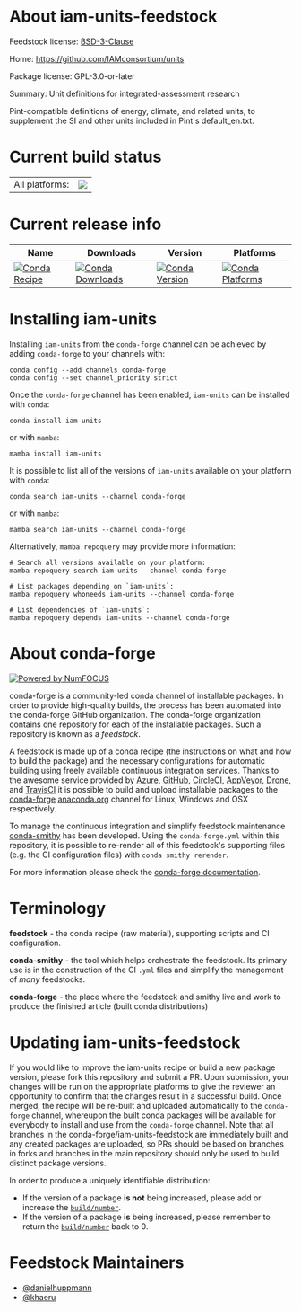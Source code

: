 About iam-units-feedstock
=========================

Feedstock license: [BSD-3-Clause](https://github.com/conda-forge/iam-units-feedstock/blob/main/LICENSE.txt)

Home: https://github.com/IAMconsortium/units

Package license: GPL-3.0-or-later

Summary: Unit definitions for integrated-assessment research

Pint-compatible definitions of energy, climate, and related units, to
supplement the SI and other units included in Pint's default_en.txt.


Current build status
====================


<table><tr><td>All platforms:</td>
    <td>
      <a href="https://dev.azure.com/conda-forge/feedstock-builds/_build/latest?definitionId=9962&branchName=main">
        <img src="https://dev.azure.com/conda-forge/feedstock-builds/_apis/build/status/iam-units-feedstock?branchName=main">
      </a>
    </td>
  </tr>
</table>

Current release info
====================

| Name | Downloads | Version | Platforms |
| --- | --- | --- | --- |
| [![Conda Recipe](https://img.shields.io/badge/recipe-iam--units-green.svg)](https://anaconda.org/conda-forge/iam-units) | [![Conda Downloads](https://img.shields.io/conda/dn/conda-forge/iam-units.svg)](https://anaconda.org/conda-forge/iam-units) | [![Conda Version](https://img.shields.io/conda/vn/conda-forge/iam-units.svg)](https://anaconda.org/conda-forge/iam-units) | [![Conda Platforms](https://img.shields.io/conda/pn/conda-forge/iam-units.svg)](https://anaconda.org/conda-forge/iam-units) |

Installing iam-units
====================

Installing `iam-units` from the `conda-forge` channel can be achieved by adding `conda-forge` to your channels with:

```
conda config --add channels conda-forge
conda config --set channel_priority strict
```

Once the `conda-forge` channel has been enabled, `iam-units` can be installed with `conda`:

```
conda install iam-units
```

or with `mamba`:

```
mamba install iam-units
```

It is possible to list all of the versions of `iam-units` available on your platform with `conda`:

```
conda search iam-units --channel conda-forge
```

or with `mamba`:

```
mamba search iam-units --channel conda-forge
```

Alternatively, `mamba repoquery` may provide more information:

```
# Search all versions available on your platform:
mamba repoquery search iam-units --channel conda-forge

# List packages depending on `iam-units`:
mamba repoquery whoneeds iam-units --channel conda-forge

# List dependencies of `iam-units`:
mamba repoquery depends iam-units --channel conda-forge
```


About conda-forge
=================

[![Powered by
NumFOCUS](https://img.shields.io/badge/powered%20by-NumFOCUS-orange.svg?style=flat&colorA=E1523D&colorB=007D8A)](https://numfocus.org)

conda-forge is a community-led conda channel of installable packages.
In order to provide high-quality builds, the process has been automated into the
conda-forge GitHub organization. The conda-forge organization contains one repository
for each of the installable packages. Such a repository is known as a *feedstock*.

A feedstock is made up of a conda recipe (the instructions on what and how to build
the package) and the necessary configurations for automatic building using freely
available continuous integration services. Thanks to the awesome service provided by
[Azure](https://azure.microsoft.com/en-us/services/devops/), [GitHub](https://github.com/),
[CircleCI](https://circleci.com/), [AppVeyor](https://www.appveyor.com/),
[Drone](https://cloud.drone.io/welcome), and [TravisCI](https://travis-ci.com/)
it is possible to build and upload installable packages to the
[conda-forge](https://anaconda.org/conda-forge) [anaconda.org](https://anaconda.org/)
channel for Linux, Windows and OSX respectively.

To manage the continuous integration and simplify feedstock maintenance
[conda-smithy](https://github.com/conda-forge/conda-smithy) has been developed.
Using the ``conda-forge.yml`` within this repository, it is possible to re-render all of
this feedstock's supporting files (e.g. the CI configuration files) with ``conda smithy rerender``.

For more information please check the [conda-forge documentation](https://conda-forge.org/docs/).

Terminology
===========

**feedstock** - the conda recipe (raw material), supporting scripts and CI configuration.

**conda-smithy** - the tool which helps orchestrate the feedstock.
                   Its primary use is in the construction of the CI ``.yml`` files
                   and simplify the management of *many* feedstocks.

**conda-forge** - the place where the feedstock and smithy live and work to
                  produce the finished article (built conda distributions)


Updating iam-units-feedstock
============================

If you would like to improve the iam-units recipe or build a new
package version, please fork this repository and submit a PR. Upon submission,
your changes will be run on the appropriate platforms to give the reviewer an
opportunity to confirm that the changes result in a successful build. Once
merged, the recipe will be re-built and uploaded automatically to the
`conda-forge` channel, whereupon the built conda packages will be available for
everybody to install and use from the `conda-forge` channel.
Note that all branches in the conda-forge/iam-units-feedstock are
immediately built and any created packages are uploaded, so PRs should be based
on branches in forks and branches in the main repository should only be used to
build distinct package versions.

In order to produce a uniquely identifiable distribution:
 * If the version of a package **is not** being increased, please add or increase
   the [``build/number``](https://docs.conda.io/projects/conda-build/en/latest/resources/define-metadata.html#build-number-and-string).
 * If the version of a package **is** being increased, please remember to return
   the [``build/number``](https://docs.conda.io/projects/conda-build/en/latest/resources/define-metadata.html#build-number-and-string)
   back to 0.

Feedstock Maintainers
=====================

* [@danielhuppmann](https://github.com/danielhuppmann/)
* [@khaeru](https://github.com/khaeru/)

